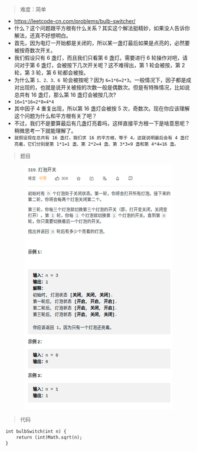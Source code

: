 > 难度：简单
- https://leetcode-cn.com/problems/bulb-switcher/
- 什么？这个问题跟平方根有什么关系？其实这个解法挺精妙，如果没人告诉你解法，还真不好想明白。
- 首先，因为电灯一开始都是关闭的，所以某一盏灯最后如果是点亮的，必然要被按奇数次开关。
- 我们假设只有 6 盏灯，而且我们只看第 6 盏灯。需要进行 6 轮操作对吧，请问对于第 6 盏灯，会被按下几次开关呢？这不难得出，第 1 轮会被按，第 2 轮，第 3 轮，第 6 轮都会被按。
- 为什么第 `1、2、3、6 `轮会被按呢？因为 `6=1*6=2*3`。一般情况下，因子都是成对出现的，也就是说开关被按的次数一般是偶数次。但是有特殊情况，比如说总共有 16 盏灯，那么第 16 盏灯会被按几次?
- `16=1*16=2*8=4*4`
- 其中因子 4 重复出现，所以第 16 盏灯会被按 5 次，奇数次。现在你应该理解这个问题为什么和平方根有关了吧？
- 不过，我们不是要算最后有几盏灯亮着吗，这样直接平方根一下是啥意思呢？稍微思考一下就能理解了。
- `就假设现在总共有 16 盏灯，我们求 16 的平方根，等于 4，这就说明最后会有 4 盏灯亮着，它们分别是第 1*1=1 盏、第 2*2=4 盏、第 3*3=9 盏和第 4*4=16 盏。`

> 题目

<div align="center" style="zoom:80%"><img src="./pic/319-1.png"></div>

> 代码

```
int bulbSwitch(int n) {
    return (int)Math.sqrt(n);
}
```